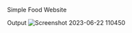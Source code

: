 Simple Food Website

Output
![Screenshot 2023-06-22 110450](https://github.com/Pratap-37591/foodapp/assets/120260443/7adb6283-99dc-4f4a-9d9d-bb37df46fc88)
